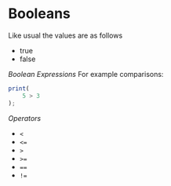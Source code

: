 # Booleans #

Like usual the values are as follows

* true
* false

*Boolean Expressions*
For example comparisons:
```javascript
print(
	5 > 3
);
```

*Operators*
* `<`
* `<=`
* `>`
* `>=`
* `==`
* `!=`
